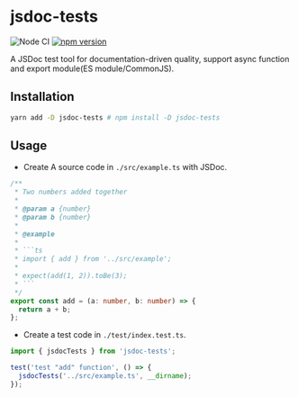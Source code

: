 # jsdoc-tests

![Node CI](https://github.com/unadlib/jsdoc-tests/workflows/Node%20CI/badge.svg)
[![npm version](https://badge.fury.io/js/jsdoc-tests.svg)](http://badge.fury.io/js/jsdoc-tests)

A JSDoc test tool for documentation-driven quality, support async function and export module(ES module/CommonJS).

## Installation

```sh
yarn add -D jsdoc-tests # npm install -D jsdoc-tests
```

## Usage

- Create A source code in `./src/example.ts` with JSDoc.

````ts
/**
 * Two numbers added together
 *
 * @param a {number}
 * @param b {number}
 *
 * @example
 *
 * ```ts
 * import { add } from '../src/example';
 *
 * expect(add(1, 2)).toBe(3);
 * ```
 */
export const add = (a: number, b: number) => {
  return a + b;
};
````

- Create a test code in `./test/index.test.ts`.

```ts
import { jsdocTests } from 'jsdoc-tests';

test('test "add" function', () => {
  jsdocTests('../src/example.ts', __dirname);
});
```
